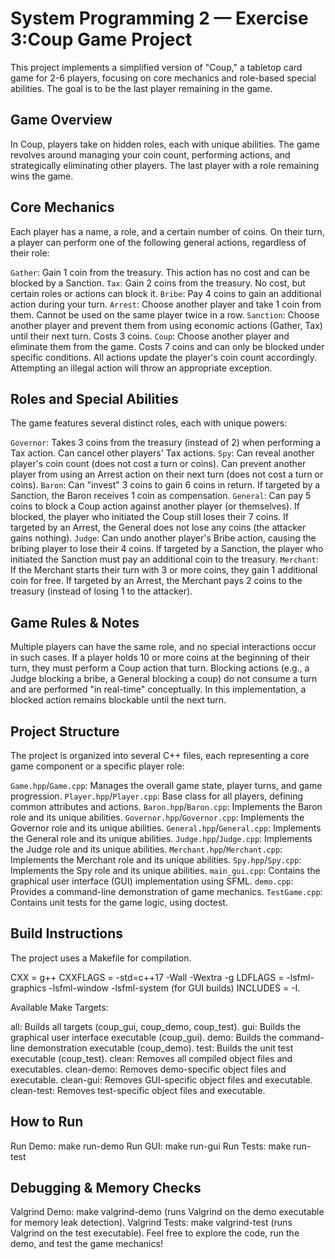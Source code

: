 # System Programming 2 — Exercise 3:Coup Game Project
This project implements a simplified version of "Coup," a tabletop card game for 2-6 players, focusing on core mechanics and role-based special abilities. The goal is to be the last player remaining in the game.

## Game Overview
In Coup, players take on hidden roles, each with unique abilities. The game revolves around managing your coin count, performing actions, and strategically eliminating other players. The last player with a role remaining wins the game.

## Core Mechanics
Each player has a name, a role, and a certain number of coins. On their turn, a player can perform one of the following general actions, regardless of their role:

`Gather`: Gain 1 coin from the treasury. This action has no cost and can be blocked by a Sanction.
`Tax`: Gain 2 coins from the treasury. No cost, but certain roles or actions can block it.
`Bribe`: Pay 4 coins to gain an additional action during your turn.
`Arrest`: Choose another player and take 1 coin from them. Cannot be used on the same player twice in a row.
`Sanction`: Choose another player and prevent them from using economic actions (Gather, Tax) until their next turn. Costs 3 coins.
`Coup`: Choose another player and eliminate them from the game. Costs 7 coins and can only be blocked under specific conditions.
All actions update the player's coin count accordingly. Attempting an illegal action will throw an appropriate exception.

## Roles and Special Abilities
The game features several distinct roles, each with unique powers:

`Governor`:
Takes 3 coins from the treasury (instead of 2) when performing a Tax action.
Can cancel other players' Tax actions.
`Spy`:
Can reveal another player's coin count (does not cost a turn or coins).
Can prevent another player from using an Arrest action on their next turn (does not cost a turn or coins).
`Baron`:
Can "invest" 3 coins to gain 6 coins in return.
If targeted by a Sanction, the Baron receives 1 coin as compensation.
`General`:
Can pay 5 coins to block a Coup action against another player (or themselves). If blocked, the player who initiated the Coup still loses their 7 coins.
If targeted by an Arrest, the General does not lose any coins (the attacker gains nothing).
`Judge`:
Can undo another player's Bribe action, causing the bribing player to lose their 4 coins.
If targeted by a Sanction, the player who initiated the Sanction must pay an additional coin to the treasury.
`Merchant`:
If the Merchant starts their turn with 3 or more coins, they gain 1 additional coin for free.
If targeted by an Arrest, the Merchant pays 2 coins to the treasury (instead of losing 1 to the attacker).

## Game Rules & Notes
Multiple players can have the same role, and no special interactions occur in such cases.
If a player holds 10 or more coins at the beginning of their turn, they must perform a Coup action that turn.
Blocking actions (e.g., a Judge blocking a bribe, a General blocking a coup) do not consume a turn and are performed "in real-time" conceptually. In this implementation, a blocked action remains blockable until the next turn.

## Project Structure
The project is organized into several C++ files, each representing a core game component or a specific player role:

`Game.hpp`/`Game.cpp`: Manages the overall game state, player turns, and game progression.
`Player.hpp`/`Player.cpp`: Base class for all players, defining common attributes and actions.
`Baron.hpp`/`Baron.cpp`: Implements the Baron role and its unique abilities.
`Governor.hpp`/`Governor.cpp`: Implements the Governor role and its unique abilities.
`General.hpp`/`General.cpp`: Implements the General role and its unique abilities.
`Judge.hpp`/`Judge.cpp`: Implements the Judge role and its unique abilities.
`Merchant.hpp`/`Merchant.cpp`: Implements the Merchant role and its unique abilities.
`Spy.hpp`/`Spy.cpp`: Implements the Spy role and its unique abilities.
`main_gui.cpp`: Contains the graphical user interface (GUI) implementation using SFML.
`demo.cpp`: Provides a command-line demonstration of game mechanics.
`TestGame.cpp`: Contains unit tests for the game logic, using doctest.

## Build Instructions
The project uses a Makefile for compilation.

CXX = g++
CXXFLAGS = -std=c++17 -Wall -Wextra -g
LDFLAGS = -lsfml-graphics -lsfml-window -lsfml-system (for GUI builds)
INCLUDES = -I.

Available Make Targets:

all: Builds all targets (coup_gui, coup_demo, coup_test).
gui: Builds the graphical user interface executable (coup_gui).
demo: Builds the command-line demonstration executable (coup_demo).
test: Builds the unit test executable (coup_test).
clean: Removes all compiled object files and executables.
clean-demo: Removes demo-specific object files and executable.
clean-gui: Removes GUI-specific object files and executable.
clean-test: Removes test-specific object files and executable.

## How to Run
Run Demo: make run-demo
Run GUI: make run-gui
Run Tests: make run-test

## Debugging & Memory Checks
Valgrind Demo: make valgrind-demo (runs Valgrind on the demo executable for memory leak detection).
Valgrind Tests: make valgrind-test (runs Valgrind on the test executable).
Feel free to explore the code, run the demo, and test the game mechanics!
